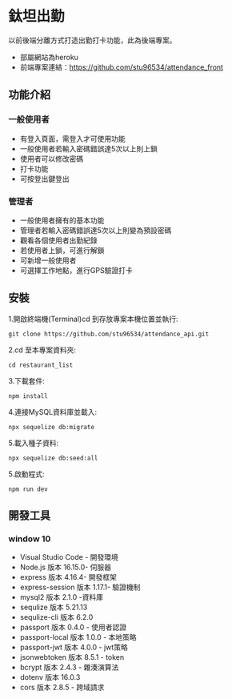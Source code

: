 # 鈦坦出勤
以前後端分離方式打造出勤打卡功能，此為後端專案。
- 部屬網站為heroku
- 前端專案連結：https://github.com/stu96534/attendance_front

## 功能介紹
### 一般使用者
 - 有登入頁面，需登入才可使用功能
 - 一般使用者若輸入密碼錯誤達5次以上則上鎖
 - 使用者可以修改密碼
 - 打卡功能
 - 可按登出鍵登出
### 管理者
 - 一般使用者擁有的基本功能
 - 管理者若輸入密碼錯誤達5次以上則變為預設密碼
 - 觀看各個使用者出勤紀錄
 - 若使用者上鎖，可進行解鎖
 - 可新增一般使用者
 - 可選擇工作地點，進行GPS驗證打卡

## 安裝
1.開啟終端機(Terminal)cd 到存放專案本機位置並執行:

```
git clone https://github.com/stu96534/attendance_api.git
```

2.cd 至本專案資料夾:

```
cd restaurant_list
```

3.下載套件:

```
npm install
```

4.連接MySQL資料庫並載入:

```
npx sequelize db:migrate
```

5.載入種子資料:

```
npx sequelize db:seed:all
```

5.啟動程式:

```
npm run dev
```
## 開發工具
### window 10
 - Visual Studio Code - 開發環境
 - Node.js 版本 16.15.0- 伺服器
 - express 版本 4.16.4- 開發框架
 - express-session 版本 1.17.1- 驗證機制
 - mysql2 版本 2.1.0 -資料庫
 - sequlize 版本 5.21.13
 - sequlize-cli 版本 6.2.0
 - passport 版本 0.4.0 - 使用者認證
 - passport-local 版本 1.0.0 - 本地策略
 - passport-jwt 版本 4.0.0 - jwt策略
 - jsonwebtoken 版本 8.5.1 - token
 - bcrypt 版本 2.4.3 - 雜湊演算法
 - dotenv 版本 16.0.3 
 - cors 版本 2.8.5 - 跨域請求
 
